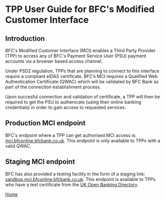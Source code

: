 # TPP User Guide for BFC's Modified Customer Interface

## Introduction

BFC's Modified Customer Interface (MCI) enables a Third Party Provider (TPP) to access any of BFC's Payment Service User (PSU) payment accounts via a browser based access channel. 

Under PSD2 regulation, TPPs that are planning to connect to this interface require a compliant eIDAS certificate. BFC’s MCI requires a Qualified Web Authentication Certificate (QWAC) which will be validated by BFC Bank as part of the connection establishment process.

Upon succesful connection and validation of certificate, a TPP will then be required to get the PSU to authenicate (using their online banking credentials) in order to gain access to requested services.

## Production MCI endpoint

BFC's endpoint where a TPP can get authorised MCI access is: [mci.bfconline.bfcbank.co.uk](mci.bfconline.bfcbank.co.uk). This endpoint is only available to TPPs with a valid QWAC.

## Staging MCI endpoint

BFC has also provided a testing facility in the form of a staging link: [sandbox.mci.bfconline.bfcbank.co.uk](sandbox.mci.bfconline.bfcbank.co.uk). This endpoint is available to TPPs who have a test certificate from the [UK Open Banking Directory](https://www.openbanking.org.uk/providers/directory/).

[Home](../index)
